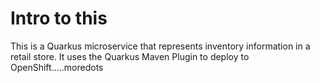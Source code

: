 # Intro to this

This is a Quarkus microservice that represents inventory information in a retail store. It uses the Quarkus Maven Plugin to deploy to OpenShift.....moredots
